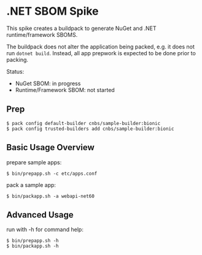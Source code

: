 # .NET SBOM Spike

This spike creates a buildpack to generate NuGet and .NET runtime/framework SBOMS.

The buildpack does not alter the application being packed, e.g. it does not run `dotnet build`.
Instead, all app prepwork is expected to be done prior to packing.


Status:

* NuGet SBOM: in progress
* Runtime/Framework SBOM: not started

## Prep

```
$ pack config default-builder cnbs/sample-builder:bionic
$ pack config trusted-builders add cnbs/sample-builder:bionic
```

## Basic Usage Overview

prepare sample apps:
```
$ bin/prepapp.sh -c etc/apps.conf
```

pack a sample app:
```
$ bin/packapp.sh -a webapi-net60
```

## Advanced Usage

run with -h for command help:
```
$ bin/prepapp.sh -h
$ bin/packapp.sh -h
```
